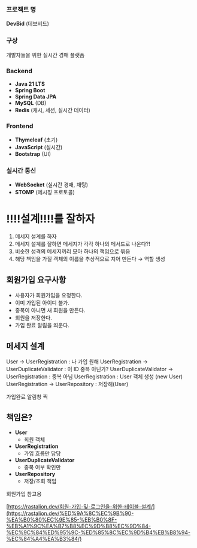 ### 프로젝트 명

**DevBid** (데브비드)

### 구상

개발자들을 위한 실시간 경매 플랫폼

### Backend

- **Java 21 LTS**
- **Spring Boot**
- **Spring Data JPA**
- **MySQL** (DB)
- **Redis** (캐시, 세션, 실시간 데이터)

### Frontend

- **Thymeleaf** (초기)
- **JavaScript** (실시간)
- **Bootstrap** (UI)

### 실시간 통신

- **WebSocket** (실시간 경매, 채팅)
- **STOMP** (메시징 프로토콜)

# ‼️‼️설계‼️‼️를 잘하자

1. 메세지 설계를 하자
2. 메세지 설계를 잘하면 메세지가 각각 하나의 메서드로 나온다?!
3. 비슷한 성격의 메세지끼리 모아 하나의 책임으로 묶음
4. 해당 책임을 가질 객체의 이름을 추상적으로 지어 만든다 → 역할 생성

## 회원가입 요구사항

- 사용자가 회원가입을 요청한다.
- 이미 가입된 아이디 불가.
- 중복이 아니면 새 회원을 만든다.
- 회원을 저장한다.
- 가입 완료 알림을 띄운다.

## 메세지 설계

User → UserRegistration : 나 가입 원해
UserRegistration → UserDuplicateValidator : 이 ID 중복 아닌가?
UserDuplicateValidator → UserRegistration : 중복 아님
UserRegistration : User 객체 생성 (new User)
UserRegistration → UserRepository : 저장해(User)

가입완료 알림창 찍

## 책임은?

- **User**
    - 회원 객체
- **UserRegistration**
    - 가입 흐름만 담당
- **UserDuplicateValidator**
    - 중복 여부 확인만
- **UserRepository**
    - 저장/조회 책임

회원가입 참고용

[https://rastalion.dev/회원-가입-및-로그인을-위한-테이블-설계/](https://rastalion.dev/%ED%9A%8C%EC%9B%90-%EA%B0%80%EC%9E%85-%EB%B0%8F-%EB%A1%9C%EA%B7%B8%EC%9D%B8%EC%9D%84-%EC%9C%84%ED%95%9C-%ED%85%8C%EC%9D%B4%EB%B8%94-%EC%84%A4%EA%B3%84/)